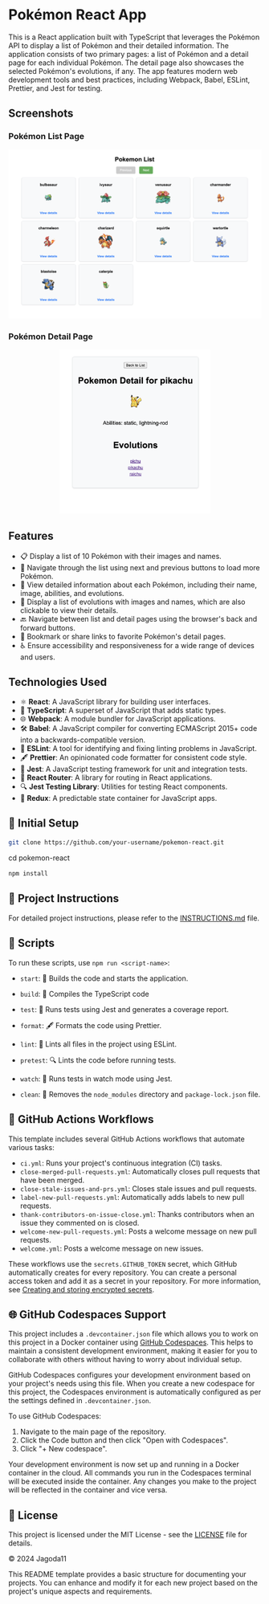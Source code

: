 # Pokémon React App

This is a React application built with TypeScript that leverages the Pokémon API to display a list of Pokémon and their detailed information. The application consists of two primary pages: a list of Pokémon and a detail page for each individual Pokémon. The detail page also showcases the selected Pokémon's evolutions, if any. The app features modern web development tools and best practices, including Webpack, Babel, ESLint, Prettier, and Jest for testing.

## Screenshots

### Pokémon List Page

![Pokémon List Page](./assets/pokemons-list.png)

### Pokémon Detail Page

<div style="text-align: center;">
  <img src="./assets/pickachu.png" alt="Pokémon Detail Page" width="300">
</div>

## Features

- 📋 Display a list of 10 Pokémon with their images and names.
- 🔄 Navigate through the list using next and previous buttons to load more Pokémon.
- 📄 View detailed information about each Pokémon, including their name, image, abilities, and evolutions.
- 🧬 Display a list of evolutions with images and names, which are also clickable to view their details.
- 🔙 Navigate between list and detail pages using the browser's back and forward buttons.
- 🔗 Bookmark or share links to favorite Pokémon's detail pages.
- ♿ Ensure accessibility and responsiveness for a wide range of devices and users.

## Technologies Used

- ⚛️ **React**: A JavaScript library for building user interfaces.
- 📜 **TypeScript**: A superset of JavaScript that adds static types.
- 🌐 **Webpack**: A module bundler for JavaScript applications.
- 🛠️ **Babel**: A JavaScript compiler for converting ECMAScript 2015+ code into a backwards-compatible version.
- 📏 **ESLint**: A tool for identifying and fixing linting problems in JavaScript.
- 🖋️ **Prettier**: An opinionated code formatter for consistent code style.
- 🧪 **Jest**: A JavaScript testing framework for unit and integration tests.
- 🔄 **React Router**: A library for routing in React applications.
- 🔍 **Jest Testing Library**: Utilities for testing React components.
- 🌳 **Redux**: A predictable state container for JavaScript apps.

## 🚀 Initial Setup

```bash
git clone https://github.com/your-username/pokemon-react.git
```

cd pokemon-react

```bash
npm install
```

## 📄 Project Instructions

For detailed project instructions, please refer to the [INSTRUCTIONS.md](./INSTRUCTIONS.md) file.

## 📜 Scripts

To run these scripts, use `npm run <script-name>`:

- `start`: 🚀 Builds the code and starts the application.
- `build`: 🔨 Compiles the TypeScript code
- `test`: 🧪 Runs tests using Jest and generates a coverage report.
- `format`: 🖋️ Formats the code using Prettier.
- `lint`: 🧹 Lints all files in the project using ESLint.

- `pretest`: 🔍 Lints the code before running tests.
- `watch`: 👀 Runs tests in watch mode using Jest.
- `clean`: 🧽 Removes the `node_modules` directory and `package-lock.json` file.

## 🤖 GitHub Actions Workflows

This template includes several GitHub Actions workflows that automate various tasks:

- `ci.yml`: Runs your project's continuous integration (CI) tasks.
- `close-merged-pull-requests.yml`: Automatically closes pull requests that have been merged.
- `close-stale-issues-and-prs.yml`: Closes stale issues and pull requests.
- `label-new-pull-requests.yml`: Automatically adds labels to new pull requests.
- `thank-contributors-on-issue-close.yml`: Thanks contributors when an issue they commented on is closed.
- `welcome-new-pull-requests.yml`: Posts a welcome message on new pull requests.
- `welcome.yml`: Posts a welcome message on new issues.

These workflows use the `secrets.GITHUB_TOKEN` secret, which GitHub automatically creates for every repository. You can create a personal access token and add it as a secret in your repository. For more information, see [Creating and storing encrypted secrets](https://docs.github.com/en/actions/reference/encrypted-secrets).

## 🌐 GitHub Codespaces Support

This project includes a `.devcontainer.json` file which allows you to work on this project in a Docker container using [GitHub Codespaces](https://github.com/features/codespaces). This helps to maintain a consistent development environment, making it easier for you to collaborate with others without having to worry about individual setup.

GitHub Codespaces configures your development environment based on your project's needs using this file. When you create a new codespace for this project, the Codespaces environment is automatically configured as per the settings defined in `.devcontainer.json`.

To use GitHub Codespaces:

1. Navigate to the main page of the repository.
2. Click the Code button and then click "Open with Codespaces".
3. Click "+ New codespace".

Your development environment is now set up and running in a Docker container in the cloud. All commands you run in the Codespaces terminal will be executed inside the container. Any changes you make to the project will be reflected in the container and vice versa.

## 📝 License

This project is licensed under the MIT License - see the [LICENSE](LICENSE.md) file for details.

© 2024 Jagoda11

This README template provides a basic structure for documenting your projects. You can enhance and modify it for each new project based on the project's unique aspects and requirements.
